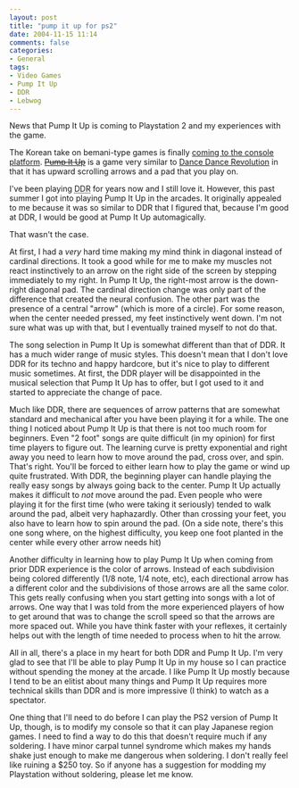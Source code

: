```yaml
---
layout: post
title: "pump it up for ps2"
date: 2004-11-15 11:14
comments: false
categories: 
- General
tags:
- Video Games
- Pump It Up
- DDR
- Lebwog
---
```

News that Pump It Up is coming to Playstation 2 and my experiences with the game.

<!-- more -->

The Korean take on bemani-type games is finally [coming to the console platform](http://www.play-asia.com/paOS-13-71-7r-70-euo.html).  [<strike>Pump It Up</strike>](http://www.piugame.com/usa/main.html) is a game very similar to [Dance Dance Revolution](http://www.konami.co.jp/am/ddr/) in that it has upward scrolling arrows and a pad that you play on.

I've been playing <acronym title="Dance Dance Revolution">DDR</acronym> for years now and I still love it.  However, this past summer I got into playing Pump It Up in the arcades.  It originally appealed to me because it was so similar to DDR that I figured that, because I'm good at DDR, I would be good at Pump It Up automagically.

That wasn't the case.

At first, I had a *very* hard time making my mind think in diagonal instead of cardinal directions.  It took a good while for me to make my muscles not react instinctively to an arrow on the right side of the screen by stepping immediately to my right.  In Pump It Up, the right-most arrow is the down-right diagonal pad.  The cardinal direction change was only part of the difference that created the neural confusion.  The other part was the presence of a central "arrow" (which is more of a circle).  For some reason, when the center needed pressed, my feet instinctively went down.  I'm not sure what was up with that, but I eventually trained myself to not do that.

The song selection in Pump It Up is somewhat different than that of DDR.  It has a much wider range of music styles.  This doesn't mean that I don't love DDR for its techno and happy hardcore, but it's nice to play to different music sometimes.  At first, the DDR player will be disappointed in the musical selection that Pump It Up has to offer, but I got used to it and started to appreciate the change of pace.

Much like DDR, there are sequences of arrow patterns that are somewhat standard and mechanical after you have been playing it for a while.  The one thing I noticed about Pump It Up is that there is not too much room for beginners.  Even "2 foot" songs are quite difficult (in my opinion) for first time players to figure out.  The learning curve is pretty exponential and right away you need to learn how to move around the pad, cross over, and spin.  That's right.  You'll be forced to either learn how to play the game or wind up quite frustrated.  With DDR, the beginning player can handle playing the really easy songs by always going back to the center.  Pump It Up actually makes it difficult to *not* move around the pad.  Even people who were playing it for the first time (who were taking it seriously) tended to walk around the pad, albeit very haphazardly.  Other than crossing your feet, you also have to learn how to spin around the pad.  (On a side note, there's this one song where, on the highest difficulty, you keep one foot planted in the center while every other arrow needs hit)

Another difficulty in learning how to play Pump It Up when coming from prior DDR experience is the color of arrows.  Instead of each subdivision being colored differently (1/8 note, 1/4 note, etc), each directional arrow has a different color and the subdivisions of those arrows are all the same color.  This gets really confusing when you start getting into songs with a lot of arrows.  One way that I was told from the more experienced players of how to get around that was to change the scroll speed so that the arrows are more spaced out.  While you have think faster with your reflexes, it certainly helps out with the length of time needed to process when to hit the arrow.

All in all, there's a place in my heart for both DDR and Pump It Up.  I'm very glad to see that I'll be able to play Pump It Up in my house so I can practice without spending the money at the arcade.  I like Pump It Up mostly because I tend to be an elitist about many things and Pump It Up requires more technical skills than DDR and is more impressive (I think) to watch as a spectator.

One thing that I'll need to do before I can play the PS2 version of Pump It Up, though, is to modify my console so that it can play Japanese region games.  I need to find a way to do this that doesn't require much if any soldering.  I have minor carpal tunnel syndrome which makes my hands shake just enough to make me dangerous when soldering.  I don't really feel like ruining a $250 toy.  So if anyone has a suggestion for modding my Playstation without soldering, please let me know.
